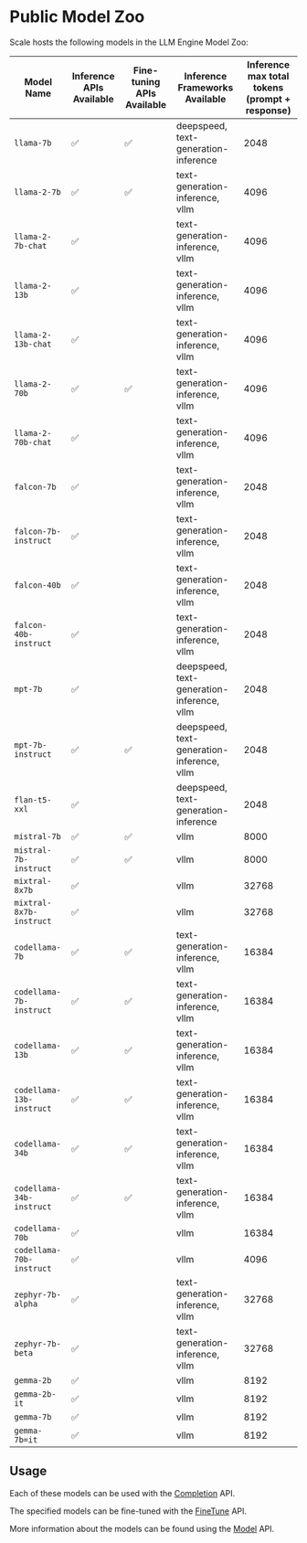 # Public Model Zoo

Scale hosts the following models in the LLM Engine Model Zoo:

| Model Name               | Inference APIs Available | Fine-tuning APIs Available | Inference Frameworks Available             | Inference max total tokens (prompt + response) |
| ------------------------ | ------------------------ | -------------------------- | ------------------------------------------ | ---------------------------------------------- |
| `llama-7b`               | ✅                       | ✅                         | deepspeed, text-generation-inference       | 2048                                           |
| `llama-2-7b`             | ✅                       | ✅                         | text-generation-inference, vllm            | 4096                                           |
| `llama-2-7b-chat`        | ✅                       |                            | text-generation-inference, vllm            | 4096                                           |
| `llama-2-13b`            | ✅                       |                            | text-generation-inference, vllm            | 4096                                           |
| `llama-2-13b-chat`       | ✅                       |                            | text-generation-inference, vllm            | 4096                                           |
| `llama-2-70b`            | ✅                       | ✅                         | text-generation-inference, vllm            | 4096                                           |
| `llama-2-70b-chat`       | ✅                       |                            | text-generation-inference, vllm            | 4096                                           |
| `falcon-7b`              | ✅                       |                            | text-generation-inference, vllm            | 2048                                           |
| `falcon-7b-instruct`     | ✅                       |                            | text-generation-inference, vllm            | 2048                                           |
| `falcon-40b`             | ✅                       |                            | text-generation-inference, vllm            | 2048                                           |
| `falcon-40b-instruct`    | ✅                       |                            | text-generation-inference, vllm            | 2048                                           |
| `mpt-7b`                 | ✅                       |                            | deepspeed, text-generation-inference, vllm | 2048                                           |
| `mpt-7b-instruct`        | ✅                       | ✅                         | deepspeed, text-generation-inference, vllm | 2048                                           |
| `flan-t5-xxl`            | ✅                       |                            | deepspeed, text-generation-inference       | 2048                                           |
| `mistral-7b`             | ✅                       | ✅                         | vllm                                       | 8000                                           |
| `mistral-7b-instruct`    | ✅                       | ✅                         | vllm                                       | 8000                                           |
| `mixtral-8x7b`           | ✅                       |                            | vllm                                       | 32768                                          |
| `mixtral-8x7b-instruct`  | ✅                       |                            | vllm                                       | 32768                                          |
| `codellama-7b`           | ✅                       | ✅                         | text-generation-inference, vllm            | 16384                                          |
| `codellama-7b-instruct`  | ✅                       | ✅                         | text-generation-inference, vllm            | 16384                                          |
| `codellama-13b`          | ✅                       | ✅                         | text-generation-inference, vllm            | 16384                                          |
| `codellama-13b-instruct` | ✅                       | ✅                         | text-generation-inference, vllm            | 16384                                          |
| `codellama-34b`          | ✅                       | ✅                         | text-generation-inference, vllm            | 16384                                          |
| `codellama-34b-instruct` | ✅                       | ✅                         | text-generation-inference, vllm            | 16384                                          |
| `codellama-70b`          | ✅                       |                            | vllm                                       | 16384                                          |
| `codellama-70b-instruct` | ✅                       |                            | vllm                                       | 4096                                           |
| `zephyr-7b-alpha`        | ✅                       |                            | text-generation-inference, vllm            | 32768                                          |
| `zephyr-7b-beta`         | ✅                       |                            | text-generation-inference, vllm            | 32768                                          |
| `gemma-2b`               | ✅                       |                            | vllm                                       | 8192                                           |
| `gemma-2b-it`            | ✅                       |                            | vllm                                       | 8192                                           |
| `gemma-7b`               | ✅                       |                            | vllm                                       | 8192                                           |
| `gemma-7b=it`            | ✅                       |                            | vllm                                       | 8192                                           |

## Usage

Each of these models can be used with the
[Completion](../api/python_client/#llmengine.Completion) API.

The specified models can be fine-tuned with the
[FineTune](../api/python_client/#llmengine.FineTune) API.

More information about the models can be found using the
[Model](../api/python_client/#llmengine.Model) API.
